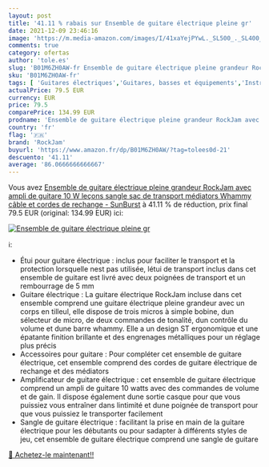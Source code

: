 ```yaml
---
layout: post
title: '41.11 % rabais sur Ensemble de guitare électrique pleine gr'
date: 2021-12-09 23:46:16
image: 'https://m.media-amazon.com/images/I/41xaYejPYwL._SL500_._SL400_.jpg'
comments: true
category: ofertas
author: 'tole.es'
slug: 'B01M6ZH0AW-fr Ensemble de guitare électrique pleine grandeur RockJam...'
sku: 'B01M6ZH0AW-fr'
tags: [ 'Guitares électriques','Guitares, basses et équipements','Instruments de musique','Instruments de musique et Sono','Kits de basse et guitare','Kits, basses et guitares','Packs guitare électrique','rockjam', ]
actualPrice: 79.5 EUR
currency: EUR
price: 79.5
comparePrice: 134.99 EUR
prodname: 'Ensemble de guitare électrique pleine grandeur RockJam avec ampli de guitare 10 W  leçons  sangle  sac de transport  médiators  Whammy  câble et cordes de rechange - SunBurst'
country: 'fr'
flag: '🇫🇷'
brand: 'RockJam'
buyurl: 'https://www.amazon.fr/dp/B01M6ZH0AW/?tag=tolees0d-21'
descuento: '41.11'
average: '86.0666666666667'
---
```


Vous avez [Ensemble de guitare électrique pleine grandeur RockJam avec ampli de guitare 10 W  leçons  sangle  sac de transport  médiators  Whammy  câble et cordes de rechange - SunBurst](https://www.amazon.fr/dp/B01M6ZH0AW/?tag=tolees0d-21)  à  41.11 % de réduction, prix final  79.5 EUR (original: 134.99 EUR) ici:

[![Ensemble de guitare électrique pleine gr](https://m.media-amazon.com/images/I/41xaYejPYwL._SL500_._SL400_.jpg)](https://www.amazon.fr/dp/B01M6ZH0AW/?tag=tolees0d-21)

ℹ️:

- Étui pour guitare électrique : inclus pour faciliter le transport et la protection lorsquelle nest pas utilisée, létui de transport inclus dans cet ensemble de guitare est livré avec deux poignées de transport et un rembourrage de 5 mm
- Guitare électrique : La guitare électrique RockJam incluse dans cet ensemble comprend une guitare électrique pleine grandeur avec un corps en tilleul, elle dispose de trois micros à simple bobine, dun sélecteur de micro, de deux commandes de tonalité, dun contrôle du volume et dune barre whammy. Elle a un design ST ergonomique et une épatante finition brillante et des engrenages métalliques pour un réglage plus précis
- Accessoires pour guitare : Pour compléter cet ensemble de guitare électrique, cet ensemble comprend des cordes de guitare électrique de rechange et des médiators
- Amplificateur de guitare électrique : cet ensemble de guitare électrique comprend un ampli de guitare 10 watts avec des commandes de volume et de gain. Il dispose également dune sortie casque pour que vous puissiez vous entraîner dans lintimité et dune poignée de transport pour que vous puissiez le transporter facilement
- Sangle de guitare électrique : facilitant la prise en main de la guitare électrique pour les débutants ou pour sadapter à différents styles de jeu, cet ensemble de guitare électrique comprend une sangle de guitare

[🛒 Achetez-le maintenant!!](https://www.amazon.fr/dp/B01M6ZH0AW/?tag=tolees0d-21)

